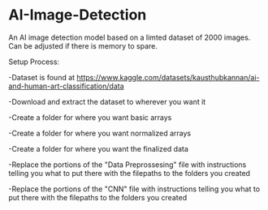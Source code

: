 # AI-Image-Detection
An AI image detection model based on a limted dataset of 2000 images. Can be adjusted if there is memory to spare.

Setup Process:

-Dataset is found at https://www.kaggle.com/datasets/kausthubkannan/ai-and-human-art-classification/data

-Download and extract the dataset to wherever you want it

-Create a folder for where you want basic arrays

-Create a folder for where you want normalized arrays

-Create a folder for where you want the finalized data

-Replace the portions of the "Data Preprossesing" file with instructions telling you what to put there with the filepaths to the folders you created

-Replace the portions of the "CNN" file with instructions telling you what to put there with the filepaths to the folders you created
